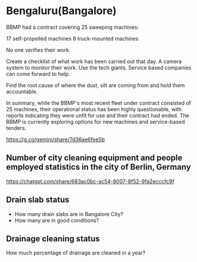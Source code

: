 # Bengaluru(Bangalore)
BBMP had a contract covering 25 sweeping machines:

17 self-propelled machines
8 truck-mounted machines

No one verifies their work.

Create a checklist of what work has been carried out that day.
A camera system to monitor their work.
Use the tech giants. 
Service based companies can come forward to help.

Find the root cause of where the dust, silt are coming from and hold them accountable.

In summary, while the BBMP's most recent fleet under contract consisted of 25 machines, their operational status has been highly questionable, with reports indicating they were unfit for use and their contract had ended. The BBMP is currently exploring options for new machines and service-based tenders.

https://g.co/gemini/share/7d36ae6fee5b


## Number of city cleaning equipment and people employed statistics in the city of Berlin, Germany

https://chatgpt.com/share/683ac0bc-ac54-8007-8f52-9fa2ecccfc9f

## Drain slab status 

 - How many drain slabs are in Bangalore City?
 - How many are in good conditions?

## Drainage cleaning status 

How much percentage of drainage are cleaned in a year?